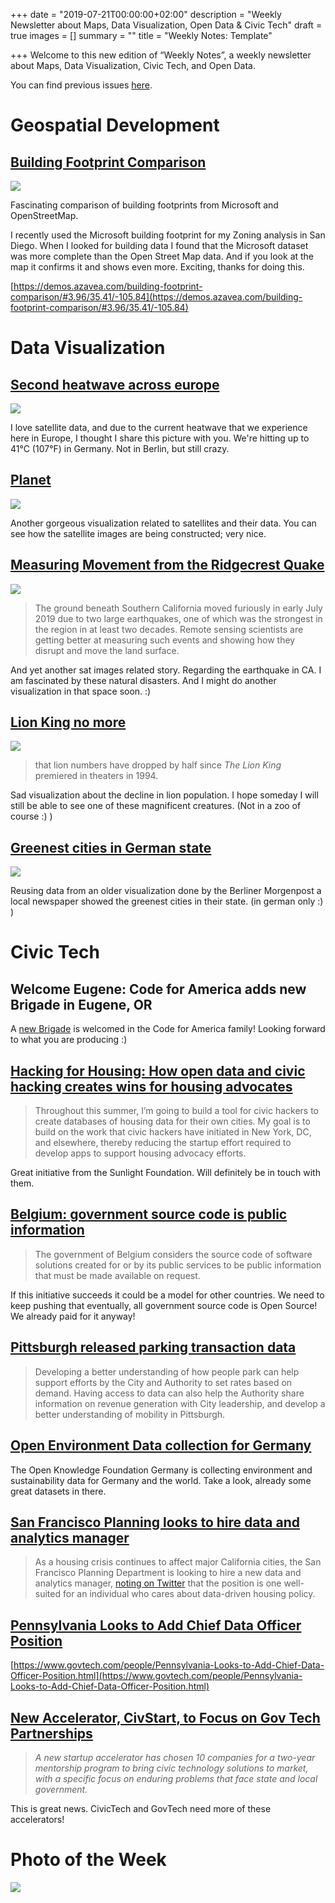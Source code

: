 +++
date = "2019-07-21T00:00:00+02:00"
description = "Weekly Newsletter about Maps, Data Visualization, Open Data & Civic Tech"
draft = true
images = []
summary = ""
title = "Weekly Notes: Template"

+++
Welcome to this new edition of “Weekly Notes”, a weekly newsletter about Maps, Data Visualization, Civic Tech, and Open Data.

You can find previous issues [here](http://milafrerichs.com/newsletter).

# Geospatial Development

## [Building Footprint Comparison](https://demos.azavea.com/building-footprint-comparison/#3.96/35.41/-105.84)

[![](https://res.cloudinary.com/civicvision/image/upload/f_auto,q_auto,w_auto,dpr_auto,c_limit/milafrerichs.com/newsletter/data-viz/building-footprints.png)](https://demos.azavea.com/building-footprint-comparison/#3.96/35.41/-105.84)

Fascinating comparison of building footprints from Microsoft and OpenStreetMap.

I recently used the Microsoft building footprint for my Zoning analysis in San Diego. When I looked for building data I found that the Microsoft dataset was more complete than the Open Street Map data. And if you look at the map it confirms it and shows even more. Exciting, thanks for doing this.

[https://demos.azavea.com/building-footprint-comparison/#3.96/35.41/-105.84](https://demos.azavea.com/building-footprint-comparison/#3.96/35.41/-105.84)

# Data Visualization

## [Second heatwave across europe](https://earthobservatory.nasa.gov/images/145377/a-second-scorching-heatwave-in-europe)

[![](https://res.cloudinary.com/civicvision/image/upload/f_auto,q_auto,w_auto,dpr_auto,c_limit/milafrerichs.com/newsletter/data-viz/europe_geos5_2019206_lrg.png)](https://earthobservatory.nasa.gov/images/145377/a-second-scorching-heatwave-in-europe)

I love satellite data, and due to the current heatwave that we experience here in Europe, I thought I share this picture with you. We're hitting up to 41°C (107°F) in Germany. Not in Berlin, but still crazy.

## [Planet](https://nbremer.github.io/planet-globe/)

[![](https://res.cloudinary.com/civicvision/image/upload/f_auto,q_auto,w_auto,dpr_auto,c_limit/milafrerichs.com/newsletter/data-viz/planet-satellites.png)](https://nbremer.github.io/planet-globe/)

Another gorgeous visualization related to satellites and their data. You can see how the satellite images are being constructed; very nice.

## [Measuring Movement from the Ridgecrest Quake](https://earthobservatory.nasa.gov/images/145318/measuring-movement-from-the-ridgecrest-quake)

[![](https://res.cloudinary.com/civicvision/image/upload/f_auto,q_auto,w_auto,dpr_auto,c_limit/milafrerichs.com/newsletter/data-viz/ridgecrest_alos2_2019189_lrg.jpg)](https://earthobservatory.nasa.gov/images/145318/measuring-movement-from-the-ridgecrest-quake)

> The ground beneath Southern California moved furiously in early July 2019 due to two large earthquakes, one of which was the strongest in the region in at least two decades. Remote sensing scientists are getting better at measuring such events and showing how they disrupt and move the land surface.

And yet another sat images related story. Regarding the earthquake in CA. I am fascinated by these natural disasters. And I might do another visualization in that space soon. :)

## [Lion King no more](https://www.nationalgeographic.com/animals/2019/07/lion-numbers-halved-since-original-lion-king/)

[![](https://res.cloudinary.com/civicvision/image/upload/f_auto,q_auto,w_auto,dpr_auto,c_limit/milafrerichs.com/newsletter/data-viz/lion-afrika.jpg)](https://www.nationalgeographic.com/animals/2019/07/lion-numbers-halved-since-original-lion-king/)

> that lion numbers have dropped by half since _The Lion King_ premiered in theaters in 1994.

Sad visualization about the decline in lion population. I hope someday I will still be able to see one of these magnificent creatures. (Not in a zoo of course :) )

## [Greenest cities in German state](https://bnn.de/lokales/karlsruhe/gruenste-staedte-baden-wuerttemberg-ranking-parks-gruenflaechen)

![](https://res.cloudinary.com/civicvision/image/upload/f_auto,q_auto,w_auto,dpr_auto,c_limit/milafrerichs.com/newsletter/data-viz/08_gruene_staedte_mannheim.jpg)

Reusing data from an older visualization done by the Berliner Morgenpost a local newspaper showed the greenest cities in their state. (in german only :) )

# Civic Tech

## Welcome Eugene: Code for America adds new Brigade in Eugene, OR

A [new Brigade](https://twitter.com/open_eugene) is welcomed in the Code for America family! Looking forward to what you are producing :)

## [Hacking for Housing: How open data and civic hacking creates wins for housing advocates](https://sunlightfoundation.com/2019/07/22/hacking-for-housing-how-open-data-and-civic-hacking-creates-wins-for-housing-advocates/)

> Throughout this summer, I’m going to build a tool for civic hackers to create databases of housing data for their own cities. My goal is to build on the work that civic hackers have initiated in New York, DC, and elsewhere, thereby reducing the startup effort required to develop apps to support housing advocacy efforts.

Great initiative from the Sunlight Foundation. Will definitely be in touch with them.

## [Belgium: government source code is public information](https://joinup.ec.europa.eu/collection/open-source-observatory-osor/news/open-data-directive)

> The government of Belgium considers the source code of software solutions created for or by its public services to be public information that must be made available on request.

If this initiative succeeds it could be a model for other countries. We need to keep pushing that eventually, all government source code is Open Source! We already paid for it anyway!

## [Pittsburgh released parking transaction data](http://www.wprdc.org/news/published-data-pittsburgh-parking-transactions/)

> Developing a better understanding of how people park can help support efforts by the City and Authority to set rates based on demand. Having access to data can also help the Authority share information on revenue generation with City leadership, and develop a better understanding of mobility in Pittsburgh.

## [Open Environment Data collection for Germany](https://hackmd.okfn.de/OJQIPlRiQD61VOS-sVV4JQ?view#)

The Open Knowledge Foundation Germany is collecting environment and sustainability data for Germany and the world. Take a look, already some great datasets in there.

## [San Francisco Planning looks to hire data and analytics manager](https://twitter.com/DataSF/status/1151153459069980672)

> As a housing crisis continues to affect major California cities, the San Francisco Planning Department is looking to hire a new data and analytics manager, [noting on Twitter](https://twitter.com/DataSF/status/1151153459069980672) that the position is one well-suited for an individual who cares about data-driven housing policy.

## [Pennsylvania Looks to Add Chief Data Officer Position](https://www.govtech.com/people/Pennsylvania-Looks-to-Add-Chief-Data-Officer-Position.html)

[https://www.govtech.com/people/Pennsylvania-Looks-to-Add-Chief-Data-Officer-Position.html](https://www.govtech.com/people/Pennsylvania-Looks-to-Add-Chief-Data-Officer-Position.html)

## [New Accelerator, CivStart, to Focus on Gov Tech Partnerships](https://www.govtech.com/biz/New-Accelerator-CivStart-to-Focus-on-Gov-Tech-Partnerships.html)

> _A new startup accelerator has chosen 10 companies for a two-year mentorship program to bring civic technology solutions to market, with a specific focus on enduring problems that face state and local government._

This is great news. CivicTech and GovTech need more of these accelerators!

# Photo of the Week

![](https://res.cloudinary.com/civicvision/image/upload/f_auto,q_auto,w_auto,dpr_auto,c_limit/milafrerichs.com/newsletter/photo_of_the_week/IMG_5410.jpg)

<div class="rm-area-end-of-content"></div>